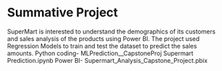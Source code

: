 # Summative Project

SuperMart is interested to understand the demographics of its customers and sales analysis of the products using Power BI. 
The project used Regression Models to train and test the dataset to predict the sales amounts. 
Python coding- MLPrediction__CapstoneProj Supermart Prediction.ipynb
Power BI- Supermart_Analysis_Capstone_Project.pbix

